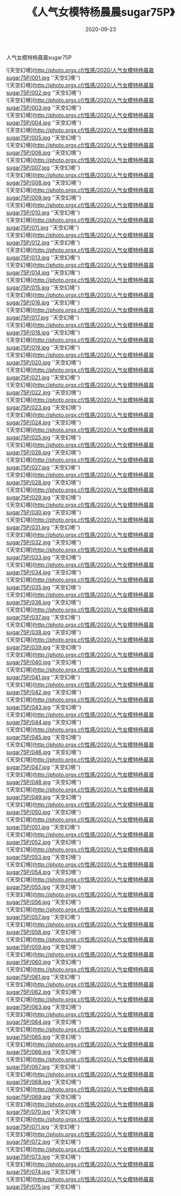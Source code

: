 ﻿---
layout: post
title: 《人气女模特杨晨晨sugar75P》
date: 2020-09-23
img: http://photo.orgx.cf/性感/2020/人气女模特杨晨晨sugar75P/000.jpg
tags: [美女,性感,泳衣]
---

人气女模特杨晨晨sugar75P



![天空幻境](http://photo.orgx.cf/性感/2020/人气女模特杨晨晨sugar75P/001.jpg ''天空幻境'')<br>
![天空幻境](http://photo.orgx.cf/性感/2020/人气女模特杨晨晨sugar75P/002.jpg ''天空幻境'')<br>
![天空幻境](http://photo.orgx.cf/性感/2020/人气女模特杨晨晨sugar75P/003.jpg ''天空幻境'')<br>
![天空幻境](http://photo.orgx.cf/性感/2020/人气女模特杨晨晨sugar75P/004.jpg ''天空幻境'')<br>
![天空幻境](http://photo.orgx.cf/性感/2020/人气女模特杨晨晨sugar75P/005.jpg ''天空幻境'')<br>
![天空幻境](http://photo.orgx.cf/性感/2020/人气女模特杨晨晨sugar75P/006.jpg ''天空幻境'')<br>
![天空幻境](http://photo.orgx.cf/性感/2020/人气女模特杨晨晨sugar75P/007.jpg ''天空幻境'')<br>
![天空幻境](http://photo.orgx.cf/性感/2020/人气女模特杨晨晨sugar75P/008.jpg ''天空幻境'')<br>
![天空幻境](http://photo.orgx.cf/性感/2020/人气女模特杨晨晨sugar75P/009.jpg ''天空幻境'')<br>
![天空幻境](http://photo.orgx.cf/性感/2020/人气女模特杨晨晨sugar75P/010.jpg ''天空幻境'')<br>
![天空幻境](http://photo.orgx.cf/性感/2020/人气女模特杨晨晨sugar75P/011.jpg ''天空幻境'')<br>
![天空幻境](http://photo.orgx.cf/性感/2020/人气女模特杨晨晨sugar75P/012.jpg ''天空幻境'')<br>
![天空幻境](http://photo.orgx.cf/性感/2020/人气女模特杨晨晨sugar75P/013.jpg ''天空幻境'')<br>
![天空幻境](http://photo.orgx.cf/性感/2020/人气女模特杨晨晨sugar75P/014.jpg ''天空幻境'')<br>
![天空幻境](http://photo.orgx.cf/性感/2020/人气女模特杨晨晨sugar75P/015.jpg ''天空幻境'')<br>
![天空幻境](http://photo.orgx.cf/性感/2020/人气女模特杨晨晨sugar75P/016.jpg ''天空幻境'')<br>
![天空幻境](http://photo.orgx.cf/性感/2020/人气女模特杨晨晨sugar75P/017.jpg ''天空幻境'')<br>
![天空幻境](http://photo.orgx.cf/性感/2020/人气女模特杨晨晨sugar75P/018.jpg ''天空幻境'')<br>
![天空幻境](http://photo.orgx.cf/性感/2020/人气女模特杨晨晨sugar75P/019.jpg ''天空幻境'')<br>
![天空幻境](http://photo.orgx.cf/性感/2020/人气女模特杨晨晨sugar75P/020.jpg ''天空幻境'')<br>
![天空幻境](http://photo.orgx.cf/性感/2020/人气女模特杨晨晨sugar75P/021.jpg ''天空幻境'')<br>
![天空幻境](http://photo.orgx.cf/性感/2020/人气女模特杨晨晨sugar75P/022.jpg ''天空幻境'')<br>
![天空幻境](http://photo.orgx.cf/性感/2020/人气女模特杨晨晨sugar75P/023.jpg ''天空幻境'')<br>
![天空幻境](http://photo.orgx.cf/性感/2020/人气女模特杨晨晨sugar75P/024.jpg ''天空幻境'')<br>
![天空幻境](http://photo.orgx.cf/性感/2020/人气女模特杨晨晨sugar75P/025.jpg ''天空幻境'')<br>
![天空幻境](http://photo.orgx.cf/性感/2020/人气女模特杨晨晨sugar75P/026.jpg ''天空幻境'')<br>
![天空幻境](http://photo.orgx.cf/性感/2020/人气女模特杨晨晨sugar75P/027.jpg ''天空幻境'')<br>
![天空幻境](http://photo.orgx.cf/性感/2020/人气女模特杨晨晨sugar75P/028.jpg ''天空幻境'')<br>
![天空幻境](http://photo.orgx.cf/性感/2020/人气女模特杨晨晨sugar75P/029.jpg ''天空幻境'')<br>
![天空幻境](http://photo.orgx.cf/性感/2020/人气女模特杨晨晨sugar75P/030.jpg ''天空幻境'')<br>
![天空幻境](http://photo.orgx.cf/性感/2020/人气女模特杨晨晨sugar75P/031.jpg ''天空幻境'')<br>
![天空幻境](http://photo.orgx.cf/性感/2020/人气女模特杨晨晨sugar75P/032.jpg ''天空幻境'')<br>
![天空幻境](http://photo.orgx.cf/性感/2020/人气女模特杨晨晨sugar75P/033.jpg ''天空幻境'')<br>
![天空幻境](http://photo.orgx.cf/性感/2020/人气女模特杨晨晨sugar75P/034.jpg ''天空幻境'')<br>
![天空幻境](http://photo.orgx.cf/性感/2020/人气女模特杨晨晨sugar75P/035.jpg ''天空幻境'')<br>
![天空幻境](http://photo.orgx.cf/性感/2020/人气女模特杨晨晨sugar75P/036.jpg ''天空幻境'')<br>
![天空幻境](http://photo.orgx.cf/性感/2020/人气女模特杨晨晨sugar75P/037.jpg ''天空幻境'')<br>
![天空幻境](http://photo.orgx.cf/性感/2020/人气女模特杨晨晨sugar75P/038.jpg ''天空幻境'')<br>
![天空幻境](http://photo.orgx.cf/性感/2020/人气女模特杨晨晨sugar75P/039.jpg ''天空幻境'')<br>
![天空幻境](http://photo.orgx.cf/性感/2020/人气女模特杨晨晨sugar75P/040.jpg ''天空幻境'')<br>
![天空幻境](http://photo.orgx.cf/性感/2020/人气女模特杨晨晨sugar75P/041.jpg ''天空幻境'')<br>
![天空幻境](http://photo.orgx.cf/性感/2020/人气女模特杨晨晨sugar75P/042.jpg ''天空幻境'')<br>
![天空幻境](http://photo.orgx.cf/性感/2020/人气女模特杨晨晨sugar75P/043.jpg ''天空幻境'')<br>
![天空幻境](http://photo.orgx.cf/性感/2020/人气女模特杨晨晨sugar75P/044.jpg ''天空幻境'')<br>
![天空幻境](http://photo.orgx.cf/性感/2020/人气女模特杨晨晨sugar75P/045.jpg ''天空幻境'')<br>
![天空幻境](http://photo.orgx.cf/性感/2020/人气女模特杨晨晨sugar75P/046.jpg ''天空幻境'')<br>
![天空幻境](http://photo.orgx.cf/性感/2020/人气女模特杨晨晨sugar75P/047.jpg ''天空幻境'')<br>
![天空幻境](http://photo.orgx.cf/性感/2020/人气女模特杨晨晨sugar75P/048.jpg ''天空幻境'')<br>
![天空幻境](http://photo.orgx.cf/性感/2020/人气女模特杨晨晨sugar75P/049.jpg ''天空幻境'')<br>
![天空幻境](http://photo.orgx.cf/性感/2020/人气女模特杨晨晨sugar75P/050.jpg ''天空幻境'')<br>
![天空幻境](http://photo.orgx.cf/性感/2020/人气女模特杨晨晨sugar75P/051.jpg ''天空幻境'')<br>
![天空幻境](http://photo.orgx.cf/性感/2020/人气女模特杨晨晨sugar75P/052.jpg ''天空幻境'')<br>
![天空幻境](http://photo.orgx.cf/性感/2020/人气女模特杨晨晨sugar75P/053.jpg ''天空幻境'')<br>
![天空幻境](http://photo.orgx.cf/性感/2020/人气女模特杨晨晨sugar75P/054.jpg ''天空幻境'')<br>
![天空幻境](http://photo.orgx.cf/性感/2020/人气女模特杨晨晨sugar75P/055.jpg ''天空幻境'')<br>
![天空幻境](http://photo.orgx.cf/性感/2020/人气女模特杨晨晨sugar75P/056.jpg ''天空幻境'')<br>
![天空幻境](http://photo.orgx.cf/性感/2020/人气女模特杨晨晨sugar75P/057.jpg ''天空幻境'')<br>
![天空幻境](http://photo.orgx.cf/性感/2020/人气女模特杨晨晨sugar75P/058.jpg ''天空幻境'')<br>
![天空幻境](http://photo.orgx.cf/性感/2020/人气女模特杨晨晨sugar75P/059.jpg ''天空幻境'')<br>
![天空幻境](http://photo.orgx.cf/性感/2020/人气女模特杨晨晨sugar75P/060.jpg ''天空幻境'')<br>
![天空幻境](http://photo.orgx.cf/性感/2020/人气女模特杨晨晨sugar75P/061.jpg ''天空幻境'')<br>
![天空幻境](http://photo.orgx.cf/性感/2020/人气女模特杨晨晨sugar75P/062.jpg ''天空幻境'')<br>
![天空幻境](http://photo.orgx.cf/性感/2020/人气女模特杨晨晨sugar75P/063.jpg ''天空幻境'')<br>
![天空幻境](http://photo.orgx.cf/性感/2020/人气女模特杨晨晨sugar75P/064.jpg ''天空幻境'')<br>
![天空幻境](http://photo.orgx.cf/性感/2020/人气女模特杨晨晨sugar75P/065.jpg ''天空幻境'')<br>
![天空幻境](http://photo.orgx.cf/性感/2020/人气女模特杨晨晨sugar75P/066.jpg ''天空幻境'')<br>
![天空幻境](http://photo.orgx.cf/性感/2020/人气女模特杨晨晨sugar75P/067.jpg ''天空幻境'')<br>
![天空幻境](http://photo.orgx.cf/性感/2020/人气女模特杨晨晨sugar75P/068.jpg ''天空幻境'')<br>
![天空幻境](http://photo.orgx.cf/性感/2020/人气女模特杨晨晨sugar75P/069.jpg ''天空幻境'')<br>
![天空幻境](http://photo.orgx.cf/性感/2020/人气女模特杨晨晨sugar75P/070.jpg ''天空幻境'')<br>
![天空幻境](http://photo.orgx.cf/性感/2020/人气女模特杨晨晨sugar75P/071.jpg ''天空幻境'')<br>
![天空幻境](http://photo.orgx.cf/性感/2020/人气女模特杨晨晨sugar75P/072.jpg ''天空幻境'')<br>
![天空幻境](http://photo.orgx.cf/性感/2020/人气女模特杨晨晨sugar75P/073.jpg ''天空幻境'')<br>
![天空幻境](http://photo.orgx.cf/性感/2020/人气女模特杨晨晨sugar75P/074.jpg ''天空幻境'')<br>
![天空幻境](http://photo.orgx.cf/性感/2020/人气女模特杨晨晨sugar75P/075.jpg ''天空幻境'')<br>